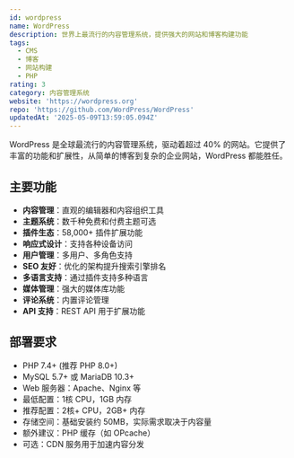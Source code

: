 ```yaml
---
id: wordpress
name: WordPress
description: 世界上最流行的内容管理系统，提供强大的网站和博客构建功能
tags:
  - CMS
  - 博客
  - 网站构建
  - PHP
rating: 3
category: 内容管理系统
website: 'https://wordpress.org'
repo: 'https://github.com/WordPress/WordPress'
updatedAt: '2025-05-09T13:59:05.094Z'
---
```


WordPress 是全球最流行的内容管理系统，驱动着超过 40% 的网站。它提供了丰富的功能和扩展性，从简单的博客到复杂的企业网站，WordPress 都能胜任。

## 主要功能

- **内容管理**：直观的编辑器和内容组织工具
- **主题系统**：数千种免费和付费主题可选
- **插件生态**：58,000+ 插件扩展功能
- **响应式设计**：支持各种设备访问
- **用户管理**：多用户、多角色支持
- **SEO 友好**：优化的架构提升搜索引擎排名
- **多语言支持**：通过插件支持多种语言
- **媒体管理**：强大的媒体库功能
- **评论系统**：内置评论管理
- **API 支持**：REST API 用于扩展功能

## 部署要求

- PHP 7.4+ (推荐 PHP 8.0+)
- MySQL 5.7+ 或 MariaDB 10.3+
- Web 服务器：Apache、Nginx 等
- 最低配置：1核 CPU，1GB 内存
- 推荐配置：2核+ CPU，2GB+ 内存
- 存储空间：基础安装约 50MB，实际需求取决于内容量
- 额外建议：PHP 缓存（如 OPcache）
- 可选：CDN 服务用于加速内容分发 
